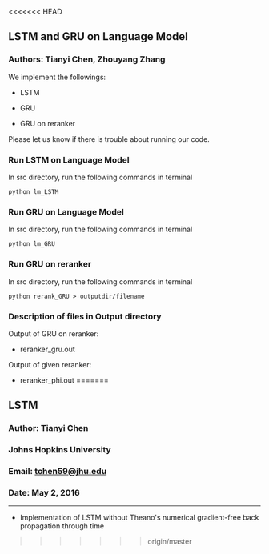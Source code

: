<<<<<<< HEAD
## LSTM and GRU on Language Model
### Authors: Tianyi Chen, Zhouyang Zhang

We implement the followings:

- LSTM

- GRU

- GRU on reranker 

Please let us know if there is trouble about running our code.

### Run LSTM on Language Model

In src directory, run the following commands in terminal

    python lm_LSTM

 
### Run GRU on Language Model

In src directory, run the following commands in terminal

    python lm_GRU
    
### Run GRU on reranker

In src directory, run the following commands in terminal
	
    python rerank_GRU > outputdir/filename

    
### Description of files in Output directory

Output of GRU on reranker:

- reranker_gru.out

Output of given reranker:

- reranker_phi.out
=======
## LSTM

### Author: Tianyi Chen

### Johns Hopkins University

### Email: tchen59@jhu.edu

### Date: May 2, 2016

----------------------

- Implementation of LSTM without Theano's numerical gradient-free back propagation through time
>>>>>>> origin/master

